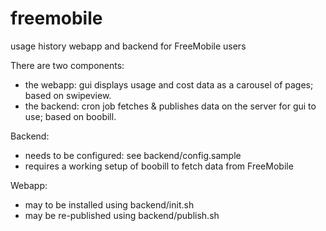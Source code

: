 freemobile
==========

usage history webapp and backend for FreeMobile users

There are two components:
* the webapp: gui displays usage and cost data as a carousel of pages; based on swipeview.
* the backend: cron job fetches & publishes data on the server for gui to use; based on boobill.

Backend:
* needs to be configured: see backend/config.sample
* requires a working setup of boobill to fetch data from FreeMobile

Webapp:
* may to be installed using backend/init.sh
* may be re-published using backend/publish.sh
